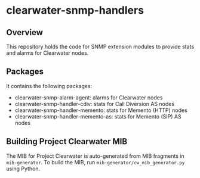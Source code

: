 clearwater-snmp-handlers
========================

Overview
--------

This repository holds the code for SNMP extension modules to provide stats and alarms for Clearwater nodes.

Packages
--------

It contains the following packages:

* clearwater-snmp-alarm-agent: alarms for Clearwater nodes
* clearwater-snmp-handler-cdiv: stats for Call Diversion AS nodes
* clearwater-snmp-handler-memento: stats for Memento (HTTP) nodes
* clearwater-snmp-handler-memento-as: stats for Memento (SIP) AS nodes

Building Project Clearwater MIB
-------------------------------

The MIB for Project Clearwater is auto-generated from MIB fragments in `mib-generator`. To build the MIB, run `mib-generator/cw_mib_generator.py` using Python.

